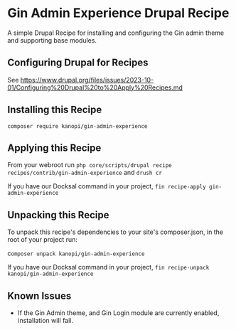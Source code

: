 # Gin Admin Experience Drupal Recipe
A simple Drupal Recipe for installing and configuring the Gin admin theme and supporting base modules.

## Configuring Drupal for Recipes

See https://www.drupal.org/files/issues/2023-10-01/Configuring%20Drupal%20to%20Apply%20Recipes.md

## Installing this Recipe

`composer require kanopi/gin-admin-experience`

## Applying this Recipe

From your webroot run `php core/scripts/drupal recipe recipes/contrib/gin-admin-experience` and `drush cr`

If you have our Docksal command in your project, `fin recipe-apply gin-admin-experience`

## Unpacking this Recipe

To unpack this recipe's dependencies to your site's composer.json, in the root of your project run:

c`omposer unpack kanopi/gin-admin-experience`

If you have our Docksal command in your project, `fin recipe-unpack kanopi/gin-admin-experience`

## Known Issues

* If the Gin Admin theme, and Gin Login module are currently enabled, installation will fail.
